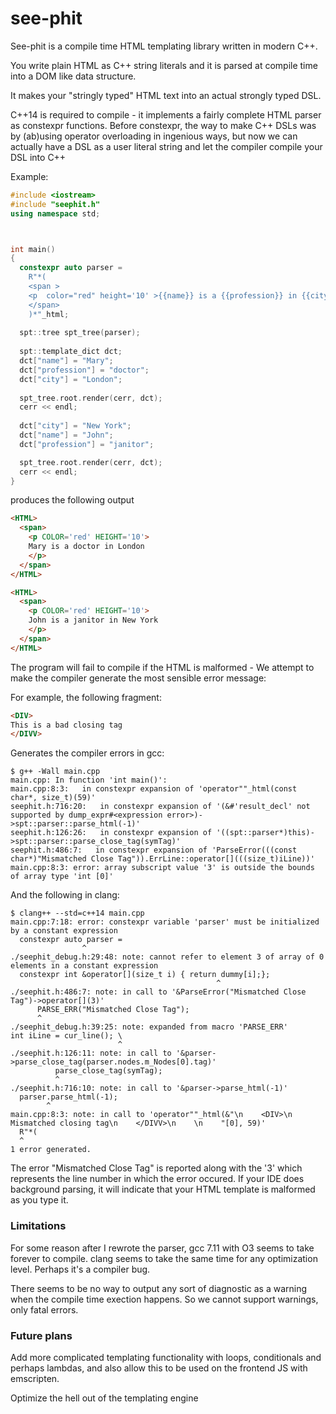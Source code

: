 # see-phit

See-phit is a compile time HTML templating library written in modern C++. 

You write plain HTML as C++ string literals and it is parsed at compile time into a DOM like data structure.

It makes your "stringly typed" HTML text into an actual strongly typed DSL. 

C++14 is required to compile - it implements a fairly complete HTML parser as constexpr functions.
Before constexpr, the way to make C++ DSLs was by (ab)using operator overloading in ingenious ways, but now we can actually have a DSL as a user literal string and let the compiler compile your DSL into C++
 

Example:
``` cpp
#include <iostream>
#include "seephit.h"
using namespace std;



int main()
{
  constexpr auto parser =
    R"*(
    <span >
    <p  color="red" height='10' >{{name}} is a {{profession}} in {{city}}</p  >
    </span>
    )*"_html;
    
  spt::tree spt_tree(parser);
  
  spt::template_dict dct;
  dct["name"] = "Mary";
  dct["profession"] = "doctor";
  dct["city"] = "London";
  
  spt_tree.root.render(cerr, dct);
  cerr << endl;
  
  dct["city"] = "New York";
  dct["name"] = "John";
  dct["profession"] = "janitor";

  spt_tree.root.render(cerr, dct);
  cerr << endl;
}
```

produces the following output
``` html
<HTML>
  <span>
    <p COLOR='red' HEIGHT='10'>
    Mary is a doctor in London
    </p>
  </span>
</HTML>

<HTML>
  <span>
    <p COLOR='red' HEIGHT='10'>
    John is a janitor in New York
    </p>
  </span>
</HTML>
```
The program will fail to compile if the HTML is malformed - We attempt to make the compiler generate the most sensible error message: 

For example, the following fragment:
    
``` html
<DIV>
This is a bad closing tag
</DIVV>
```

Generates the compiler errors in gcc:

    $ g++ -Wall main.cpp
    main.cpp: In function 'int main()':
    main.cpp:8:3:   in constexpr expansion of 'operator""_html(const char*, size_t)(59)'
    seephit.h:716:20:   in constexpr expansion of '(&#'result_decl' not supported by dump_expr#<expression error>)->spt::parser::parse_html(-1)'
    seephit.h:126:26:   in constexpr expansion of '((spt::parser*)this)->spt::parser::parse_close_tag(symTag)'
    seephit.h:486:7:   in constexpr expansion of 'ParseError(((const char*)"Mismatched Close Tag")).ErrLine::operator[](((size_t)iLine))'
    main.cpp:8:3: error: array subscript value '3' is outside the bounds of array type 'int [0]'

And the following in clang:

    $ clang++ --std=c++14 main.cpp
    main.cpp:7:18: error: constexpr variable 'parser' must be initialized by a constant expression
      constexpr auto parser =
                    ^
    ./seephit_debug.h:29:48: note: cannot refer to element 3 of array of 0 elements in a constant expression
      constexpr int &operator[](size_t i) { return dummy[i];};
                                                  ^
    ./seephit.h:486:7: note: in call to '&ParseError("Mismatched Close Tag")->operator[](3)'
          PARSE_ERR("Mismatched Close Tag");
          ^
    ./seephit_debug.h:39:25: note: expanded from macro 'PARSE_ERR'
    int iLine = cur_line(); \
                            ^
    ./seephit.h:126:11: note: in call to '&parser->parse_close_tag(parser.nodes.m_Nodes[0].tag)'
              parse_close_tag(symTag);
              ^
    ./seephit.h:716:10: note: in call to '&parser->parse_html(-1)'
      parser.parse_html(-1);
            ^
    main.cpp:8:3: note: in call to 'operator""_html(&"\n    <DIV>\n    Mismatched closing tag\n    </DIVV>\n    \n    "[0], 59)'
      R"*(
      ^
    1 error generated.

The error "Mismatched Close Tag" is reported along with the '3' which represents the line number in which the error occured.
If your IDE does background parsing, it will indicate that your HTML template is malformed as you type it.

### Limitations
For some reason after I rewrote the parser, gcc 7.11 with O3 seems to take forever to compile. clang seems to take the same time for any optimization level.
Perhaps it's a compiler bug.

There seems to be no way to output any sort of diagnostic as a warning when the compile time exection happens. So we cannot support warnings, only fatal errors.

### Future plans
Add more complicated templating functionality with loops, conditionals and perhaps lambdas, and also allow this to be used on the frontend JS with emscripten.

Optimize the hell out of the templating engine
